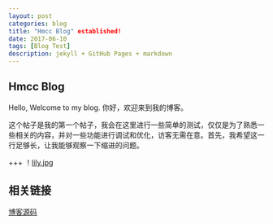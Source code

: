 ```yaml
---
layout: post
categories: blog
title: "Hmcc Blog" established!
date: 2017-06-10
tags: [Blog Test]
description: jekyll + GitHub Pages + markdown
---
```



##  Hmcc Blog
Hello, Welcome to my blog.
你好，欢迎来到我的博客。

这个帖子是我的第一个帖子，我会在这里进行一些简单的测试，仅仅是为了熟悉一些相关的内容，并对一些功能进行调试和优化，访客无需在意。首先，我希望这一行足够长，让我能够观察一下缩进的问题。

+++
！[lily.jpg](images/cover_1.jpg)

##  相关链接
[博客源码](https://github.com/huameicc/huameicc.github.io)
